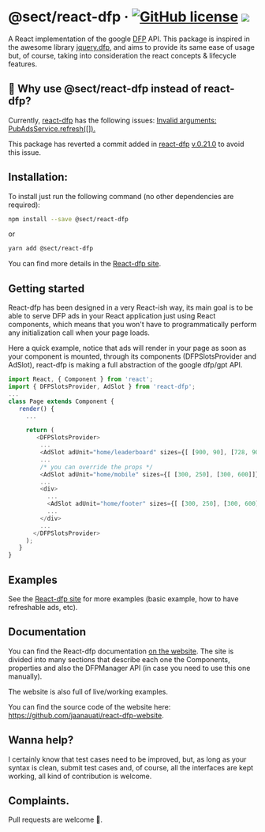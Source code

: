# @sect/react-dfp &middot; [![GitHub license](https://img.shields.io/badge/license-MIT-blue.svg)](https://github.com/jaanauati/react-dfp/blob/master/LICENSE) [![](https://img.shields.io/npm/dependency-version/react-dfp/peer/react.svg)](https://github.com/jaanauati/react-dfp/blob/master/LICENSE)

A React implementation of the google [DFP](https://developers.google.com/doubleclick-gpt/reference "GPT Reference") API. This package is inspired in the awesome library [jquery.dfp](https://github.com/coop182/jquery.dfp.js), and aims to provide its same ease of usage but, of course, taking into consideration the react concepts & lifecycle features.

## 🚨 Why use @sect/react-dfp instead of react-dfp?

Currently, [react-dfp](https://github.com/jaanauati/react-dfp) has the following issues: [Invalid arguments: PubAdsService.refresh([]).](https://github.com/jaanauati/react-dfp/issues/213)  

This package has reverted a commit added in [react-dfp](https://github.com/jaanauati/react-dfp) [v.0.21.0](https://github.com/jaanauati/react-dfp/releases/tag/v0.21.0) to avoid this issue.

## Installation:

To install just run the following command (no other dependencies are required):

```bash
npm install --save @sect/react-dfp
```

or

```bash
yarn add @sect/react-dfp
```

You can find more details in the [React-dfp site](https://react-dfp.surge.sh/).

## Getting started

React-dfp has been designed in a very React-ish way, its main goal is to be able to serve DFP ads in your React application just using React components, which means that you won't have to programmatically perform any initialization call when your page loads.

Here a quick example, notice that ads will render in your page as soon as your component is mounted, through its components (DFPSlotsProvider and AdSlot), react-dfp is making a full abstraction of the google dfp/gpt API.

```javascript
import React, { Component } from 'react';
import { DFPSlotsProvider, AdSlot } from 'react-dfp';
...
class Page extends Component {
   render() {
     ...

     return (
        <DFPSlotsProvider>
         ...
         <AdSlot adUnit="home/leaderboard" sizes={[ [900, 90], [728, 90]]} />
         ...
         /* you can override the props */
         <AdSlot adUnit="home/mobile" sizes={[ [300, 250], [300, 600]]} />
         ...
         <div>
           ...
           <AdSlot adUnit="home/footer" sizes={[ [300, 250], [300, 600]]} />
           ...
         </div>
         ...
       </DFPSlotsProvider>
     );
   }
}
```

## Examples

See the [React-dfp site](https://react-dfp.surge.sh) for more examples (basic example, how to have refreshable ads, etc).

## Documentation

You can find the React-dfp documentation [on the website](https://react-dfp.surge.sh). The site is divided into many sections that describe each one the Components, properties and also the DFPManager API (in case you need to use this one manually).

The website is also full of live/working examples.

You can find the source code of the website here: https://github.com/jaanauati/react-dfp-website.

## Wanna help?

I certainly know that test cases need to be improved, but, as long as your syntax is clean, submit test cases and, of course, all the interfaces are kept working, all kind of contribution is welcome.

## Complaints.

Pull requests are welcome 🍻.
